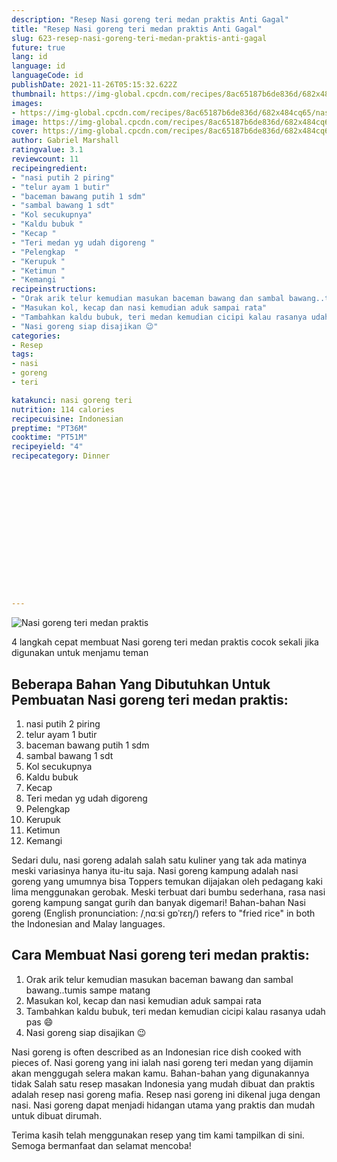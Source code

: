 ```yaml
---
description: "Resep Nasi goreng teri medan praktis Anti Gagal"
title: "Resep Nasi goreng teri medan praktis Anti Gagal"
slug: 623-resep-nasi-goreng-teri-medan-praktis-anti-gagal
future: true
lang: id
language: id
languageCode: id
publishDate: 2021-11-26T05:15:32.622Z 
thumbnail: https://img-global.cpcdn.com/recipes/8ac65187b6de836d/682x484cq65/nasi-goreng-teri-medan-praktis-foto-resep-utama.webp
images:
- https://img-global.cpcdn.com/recipes/8ac65187b6de836d/682x484cq65/nasi-goreng-teri-medan-praktis-foto-resep-utama.webp
image: https://img-global.cpcdn.com/recipes/8ac65187b6de836d/682x484cq65/nasi-goreng-teri-medan-praktis-foto-resep-utama.webp
cover: https://img-global.cpcdn.com/recipes/8ac65187b6de836d/682x484cq65/nasi-goreng-teri-medan-praktis-foto-resep-utama.webp
author: Gabriel Marshall
ratingvalue: 3.1
reviewcount: 11
recipeingredient:
- "nasi putih 2 piring"
- "telur ayam 1 butir"
- "baceman bawang putih 1 sdm"
- "sambal bawang 1 sdt"
- "Kol secukupnya"
- "Kaldu bubuk "
- "Kecap "
- "Teri medan yg udah digoreng "
- "Pelengkap  "
- "Kerupuk "
- "Ketimun "
- "Kemangi "
recipeinstructions:
- "Orak arik telur kemudian masukan baceman bawang dan sambal bawang..tumis sampe matang"
- "Masukan kol, kecap dan nasi kemudian aduk sampai rata"
- "Tambahkan kaldu bubuk, teri medan kemudian cicipi kalau rasanya udah pas 😄"
- "Nasi goreng siap disajikan 😉"
categories:
- Resep
tags:
- nasi
- goreng
- teri

katakunci: nasi goreng teri 
nutrition: 114 calories
recipecuisine: Indonesian
preptime: "PT36M"
cooktime: "PT51M"
recipeyield: "4"
recipecategory: Dinner


     
    
    
    
    
    
    
    
    
    
    
      
    
---
```



![Nasi goreng teri medan praktis](https://img-global.cpcdn.com/recipes/8ac65187b6de836d/682x484cq65/nasi-goreng-teri-medan-praktis-foto-resep-utama.webp)

4 langkah cepat membuat  Nasi goreng teri medan praktis cocok sekali jika digunakan untuk menjamu teman

<!--inarticleads1-->

## Beberapa Bahan Yang Dibutuhkan Untuk Pembuatan Nasi goreng teri medan praktis:

1. nasi putih 2 piring
1. telur ayam 1 butir
1. baceman bawang putih 1 sdm
1. sambal bawang 1 sdt
1. Kol secukupnya
1. Kaldu bubuk 
1. Kecap 
1. Teri medan yg udah digoreng 
1. Pelengkap  
1. Kerupuk 
1. Ketimun 
1. Kemangi 

Sedari dulu, nasi goreng adalah salah satu kuliner yang tak ada matinya meski variasinya hanya itu-itu saja. Nasi goreng kampung adalah nasi goreng yang umumnya bisa Toppers temukan dijajakan oleh pedagang kaki lima menggunakan gerobak. Meski terbuat dari bumbu sederhana, rasa nasi goreng kampung sangat gurih dan banyak digemari! Bahan-bahan Nasi goreng (English pronunciation: /ˌnɑːsi ɡɒˈrɛŋ/) refers to &#34;fried rice&#34; in both the Indonesian and Malay languages. 

<!--inarticleads2-->

## Cara Membuat Nasi goreng teri medan praktis:

1. Orak arik telur kemudian masukan baceman bawang dan sambal bawang..tumis sampe matang
1. Masukan kol, kecap dan nasi kemudian aduk sampai rata
1. Tambahkan kaldu bubuk, teri medan kemudian cicipi kalau rasanya udah pas 😄
1. Nasi goreng siap disajikan 😉


Nasi goreng is often described as an Indonesian rice dish cooked with pieces of. Nasi goreng yang ini ialah nasi goreng teri medan yang dijamin akan menggugah selera makan kamu. Bahan-bahan yang digunakannya tidak Salah satu resep masakan Indonesia yang mudah dibuat dan praktis adalah resep nasi goreng mafia. Resep nasi goreng ini dikenal juga dengan nasi. Nasi goreng dapat menjadi hidangan utama yang praktis dan mudah untuk dibuat dirumah. 

Terima kasih telah menggunakan resep yang tim kami tampilkan di sini. Semoga bermanfaat dan selamat mencoba!
